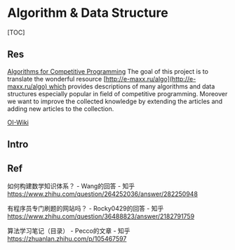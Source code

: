 # Algorithm & Data Structure

[TOC]



## Res
[Algorithms for Competitive Programming](https://cp-algorithms.com)
The goal of this project is to translate the wonderful resource [http://e-maxx.ru/algo](http://e-maxx.ru/algo) which provides descriptions of many algorithms and data structures especially popular in field of competitive programming. Moreover we want to improve the collected knowledge by extending the articles and adding new articles to the collection.


[OI-Wiki](https://oi-wiki.org)




## Intro


## Ref
如何构建数学知识体系？ - Wang的回答 - 知乎 https://www.zhihu.com/question/264252036/answer/282250948

有程序员专门刷题的网站吗？ - Rocky0429的回答 - 知乎 https://www.zhihu.com/question/36488823/answer/2182791759

算法学习笔记（目录） - Pecco的文章 - 知乎 https://zhuanlan.zhihu.com/p/105467597

